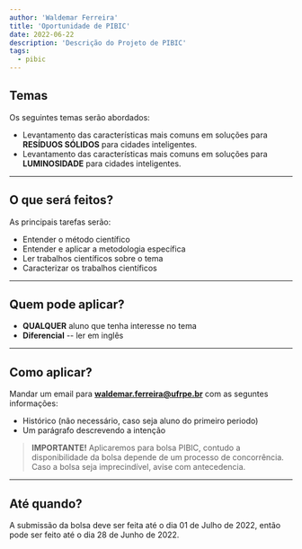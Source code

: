 ```yaml
---
author: 'Waldemar Ferreira'
title: 'Oportunidade de PIBIC'
date: 2022-06-22
description: 'Descrição do Projeto de PIBIC'
tags:
  - pibic
---
```


## Temas

Os seguintes temas serão abordados:
 * Levantamento das características mais comuns em soluções para **RESÍDUOS SÓLIDOS** para cidades inteligentes.
 * Levantamento das características mais comuns em soluções para **LUMINOSIDADE** para cidades inteligentes.

***

## O que será feitos?

As principais tarefas serão:
 * Entender o método científico
 * Entender e aplicar a metodologia específica
 * Ler trabalhos científicos sobre o tema
 * Caracterizar os trabalhos científicos

***

## Quem pode aplicar?

 * **QUALQUER** aluno que tenha interesse no tema
 * **Diferencial** -- ler em inglês

***

## Como aplicar?

Mandar um email para **waldemar.ferreira@ufrpe.br** com as seguntes informações:
 * Histórico (não necessário, caso seja aluno do primeiro periodo)
 * Um parágrafo descrevendo a intenção 
> **IMPORTANTE!** Aplicaremos para bolsa PIBIC, contudo a disponibilidade da bolsa depende de um processo de concorrência. Caso a bolsa seja imprecindível, avise com antecedencia.

***

## Até quando?

A submissão da bolsa deve ser feita até o dia 01 de Julho de 2022, então pode ser feito até o dia 28 de Junho de 2022.